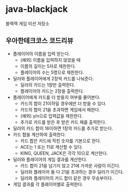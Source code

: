 # java-blackjack
블랙잭 게임 미션 저장소

## 우아한테크코스 코드리뷰
* 플레이어의 이름을 입력 받는다.
    * (예외) 이름을 입력하지 않았을 때
    * 이름의 길이는 5자로 제한한다.
    * 플레이어의 수는 5명으로 제한한다.
 * 딜러와 플레이어에게 2장씩 카드를 나눠준다.
    * 딜러의 카드는 1장만 출력한다.
    * 플레이어의 카드는 2장을 출력한다.
* 플레이어에게 카드를 더 받을지 여부를 물어본다.
    * 카드의 합이 21이하일 경우에만 더 받을 수 있다.
    * 카드의 합이 21을 초과하면 게임에서 패한다.
    * (예외) y/n으로 입력값을 제한한다.
    * 추가로 카드를 받은 후 받은 카드 패를 출력한다.
* 딜러의 카드 합이 16이하면 1장의 카드를 추가로 받는다.
* 카드 합을 계산하여 출력한다.
    * 카드 합은 카드에 적힌 숫자를 기본으로 한다.
    * ACE는 1 또는 11로 계산할 수 있다.
    * KING, QUEEN, JACK은 각각 10으로 계산한다.
* 딜러와 플레이어의 게임 결과를 계산한다.
    * 카드 합이 21을 넘기지 않고 21에 가까운 사람이 이긴다.
    * 딜러와 플레이어 둘 다 21을 초과하는 경우 딜러가 이긴다.
    * 딜러와 플레이어의 카드 합이 같은 경우 무승부이다.
* 게임 결과를 각 플레이어별로 출력한다.